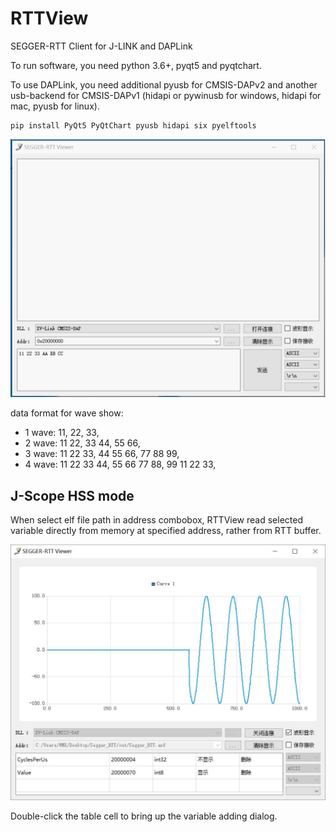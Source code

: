 # RTTView
SEGGER-RTT Client for J-LINK and DAPLink

To run software, you need python 3.6+, pyqt5 and pyqtchart.

To use DAPLink, you need additional pyusb for CMSIS-DAPv2 and another usb-backend for CMSIS-DAPv1 (hidapi or pywinusb for windows, hidapi for mac, pyusb for linux).

``` shell
pip install PyQt5 PyQtChart pyusb hidapi six pyelftools
```

![](./Image/截屏.gif)

data format for wave show:
+ 1 wave: 11, 22, 33,
+ 2 wave: 11 22, 33 44, 55 66,
+ 3 wave: 11 22 33, 44 55 66, 77 88 99,
+ 4 wave: 11 22 33 44, 55 66 77 88, 99 11 22 33,


## J-Scope HSS mode
When select elf file path in address combobox, RTTView read selected variable directly from memory at specified address, rather from RTT buffer.

![](./Image/截屏.jpg)

Double-click the table cell to bring up the variable adding dialog.
